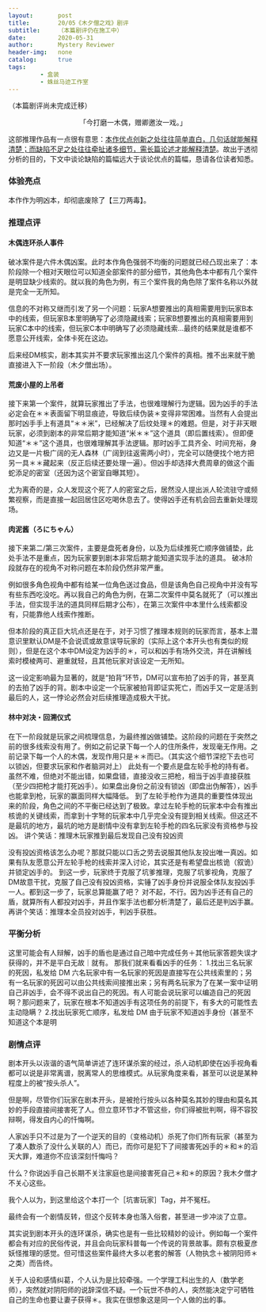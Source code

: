 ```yaml
---
layout:       post
title:        20/05《木夕僧之戏》剧评
subtitle:     （本篇剧评仍在施工中）
date:         2020-05-31
author:       Mystery Reviewer
header-img:   none
catalog:      true
tags:
         - 盒装
         - 蛛丝马迹工作室
---
```


（本篇剧评尚未完成迁移）

 <p style="text-align:center">「今打磨一木偶，赠卿邀汝一戏。」</p>

这部推理作品有一点很有意思：<u>本作优点创新之处往往简单直白，几句话就能解释清楚；而缺陷不足之处往往牵扯诸多细节，需长篇论述才能解释清楚</u>。故出于透彻分析的目的，下文中谈论缺陷的篇幅远大于谈论优点的篇幅，恳请各位读者知悉。

### 体验亮点

本作作为明凶本，却彻底废除了【三刀两毒】。

### 推理点评

#### 木偶连环杀人事件

破冰案件是六件木偶凶案。此时本作角色强弱不均衡的问题就已经凸现出来了：本阶段除一个相对天眼位可以知道全部案件的部分细节，其他角色本中都有几个案件是明显缺少线索的。就以我的角色为例，有三个案件我的角色除了案件名称以外就是完全一无所知。

信息的不对称又继而引发了另一个问题：玩家A想要推出的真相需要用到玩家B本中的线索，但玩家B本里明确写了必须隐藏线索；玩家B想要推出的真相需要用到玩家C本中的线索，但玩家C本中明确写了必须隐藏线索...最终的结果就是谁都不愿意公开线索，全体卡死在这边。

后来经DM核实，剧本其实并不要求玩家推出这几个案件的真相。推不出来就干脆直接进入下一阶段（木夕僧出场）。

#### 荒废小屋的上吊者

接下来第一个案件，就算玩家推出了手法，也很难理解行为逻辑。因为凶手的手法必定会在＊＊表面留下明显痕迹，导致后续伪装＊变得非常困难。当然有人会提出那时凶手手上有道具“＊＊米”，已经解决了后纹处理＊的难题。但是，对于非天眼玩家，必须到剧本的非常后期才能知道“米＊＊”这个道具（即后置线索）。但即便知道“＊＊”这个道具，也很难理解其手法逻辑。那时凶手工具齐全、时间充裕，身边又是一片极广阔的无人森林（广阔到往返需两小时），完全可以随便找个地方把另一具＊＊藏起来（反正后续还要处理一遍）。但凶手却选择大费周章的做这个画蛇添足的密室（还因为这个密室自曝其短）。

尤为离奇的是，众人发现这个死了人的密室之后，居然没人提出派人轮流驻守或频繁视察，而是直接一起回居住区吃喝休息去了。使得凶手还有机会回去重新处理现场。

#### 肉泥酱（ろにちゃん）

接下来第二/第三次案件，主要是盘死者身份，以及为后续推死亡顺序做铺垫，此处手法不是重点，因为玩家要到剧本非常后期才能知道实现手法的道具。
破冰阶段就存在的视角不对称问题在本阶段仍然非常严重。

例如很多角色视角中都有给某一位角色送过食品，但是该角色自己视角中并没有写有些东西吃没吃。再以我自己的角色为例，在第二次案件中莫名就死了（可以推出手法，但实现手法的道具同样后期才公布），在第三次案件中本里什么线索都没有，只能靠他人线索作推断。

但本阶段的真正巨大坑点还是在于，对于习惯了推理本规则的玩家而言，基本上潜意识里默认DM是不会说谎或故意误导玩家的（实际上这个本开头也有类似的规则），但是在这个本中DM设定为凶手的＊，可以和凶手有场外交流，并在讲解线索时模棱两可、避重就轻，且其他玩家对该设定一无所知。

这一设定影响最为显著的，就是“拍背”环节，DM可以宣布拍了凶手的背，甚至真的去拍了凶手的背。剧本中设定一个玩家被拍背即证实死亡，而凶手又一定是活到最后的人，这一悖论必然会对后续推理造成极大干扰。

#### 林中对决・回溯仪式

在下一阶段就是玩家之间梳理信息，为最终推凶做铺垫。这阶段的问题在于突然之前的很多线索没有用了。例如之前记录下每一个人的住所条件，发现毫无作用。之前记录下每一个人的木偶，发现作用只是＊＊而已。（其实这个细节深挖下去也可以锁凶，但要求玩家和作者脑洞对上）
此处有一个要点是盘左轮手枪的持有者。虽然不难，但绝对不能出错，如果盘错，直接没收三把枪，相当于凶手直接获胜（至少四把枪才能打死凶手）。如果盘出身份之前没有锁凶（即盘出伪解答），凶手也能拿到枪，玩家的赢面同样大幅降低。
到了左轮手枪作为道具的重要性体现出来的阶段，角色之间的不平衡已经达到了极致。拿过左轮手枪的玩家本中会有推出核诡的关键线索，而拿到十字弩的玩家本中几乎完全没有提到相关线索。但这还不是最坑的地方，最坑的地方是剧情中没有拿到左轮手枪的四名玩家没有资格参与投凶。
讲个笑话：推理木玩家推到最后发现自己没有投凶资

没有投凶资格该怎么办呢？那就只能以口舌之劳去说服其他队友投出唯一真凶。如果有队友愿意公开左轮手枪的线索并深入讨论，其实还是有希望盘出核诡（叙诡）并锁定凶手的。
到这一步，玩家终于克服了坑爹推理，克服了坑爹视角，克服了DM故意干扰，克服了自己没有投凶资格，实锤了凶手身份并说服全体队友投凶手一人。都到这一步了，玩家总算能赢了吧？
对不起，不行。因为凶手还有自己的盾，就算所有人都投对凶手，并且作案手法也都分析清楚了，最后还是判凶手赢。
再讲个笑话：推理本全员投对凶手，判凶手获胜。

### 平衡分析

这里可能会有人辩解，凶手的盾也是通过自己暗中完成任务＋其他玩家答题失误才获得的，并不是平白无故｜就有。
那我们就来看看凶手的任务：
1.找出三名玩家的死因，私发给 DM
六名玩家中有一名玩家的死因是直接写在公共线索里的；另有一名玩家的死因可以由公共线索间接推出来；另有两名玩家为了在某一案中证明自己非凶手，会不得不说出自己的死因。有人可能会说玩家可以编造自己的死因啊？那问题来了，玩家在根本不知道凶手有这项任务的前提下，有多大的可能性去主动隐瞒？
2.找出玩家死亡顺序，私发给 DM
由于玩家不知道凶手身份（甚至不知道这个本是明

### 剧情点评
剧本开头以诙谐的语气简单讲述了连环谋杀案的经过，杀人动机即使在凶手视角看都可以说是非常离谱，脱离常人的思维模式。从玩家角度来看，甚至可以说是某种程度上的被“按头杀人”。

但是啊，尽管你们玩家在剧本开头，是被抢行按头以各种莫名其妙的理由和莫名其妙的手段直接间接害死了人。但立意环节才不管这些，你们得被批判啊，得不容狡辩啊，得发自内心的忏悔啊。

人家凶手只不过是为了一个逆天的目的（变格动机）杀死了你们所有玩家（甚至为了凑人数杀了没什么关联的人）而已，而你可是犯下了间接害死凶手的＊和＊的滔天大罪，难道你不应该深刻忏悔吗？

什么？你说凶手自己长期不关注家庭也是间接害死自己＊和＊的原因？我木夕僧才不关心这些。

我个人以为，到这里给这个本打一个［坑害玩家］Tag，并不冤枉。

最终会有一个剧情反转，但这个反转本身也落入俗套，甚至进一步冲淡了立意。

其实说到剧本开头的连环谋杀，确实也是有一些比较精妙的设计。例如每一个案件都会有对应的民俗传说，并且会向玩家科普每一个传说的背景故事。颇有京极夏彦妖怪推理的感觉。但可惜这些案件最终大多以老套的解答（人物执念＋被阴阳师＊之类）而告终。

关于人设和感情纠葛，个人认为是比较牵强。一个学理工科出生的人（数学老师），突然就对阴阳师的说辞深信不疑。一个玩世不恭的人，突然能决定宁可牺牲自己的生命也要让妻子获得＊。我实在很想象这是同一个人做的出的事。
